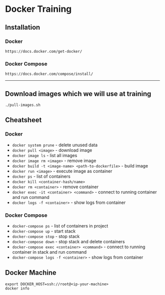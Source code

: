 # Docker Training
## Installation
### Docker
```
https://docs.docker.com/get-docker/
```

### Docker Compose

```
https://docs.docker.com/compose/install/
```
---

## Download images which we will use at training
```
./pull-images.sh
```

## Cheatsheet

### Docker
- `docker system prune` - delete unused data
- `docker pull <image>` - download image
- `docker image ls` - list all images
- `docker image rm <image>` - remove image
- `docker build -t <image-name> <path-to-dockerfile>` - build image
- `docker run <image>` - execute image as container
- `docker ps` - list of containers
- `docker kill <container-hash/name>`
- `docker rm <container>` - remove container
- `docker exec -it <container> <command>` - connect to running container and run command
- `docker logs -f <container>` - show logs from container

### Docker Compose
- `docker-compose ps` - list of containers in project
- `docker-compose up` - start stack
- `docker-compose stop` - stop stack
- `docker-compose down` - stop stack and delete containers
- `docker-compose exec <container> <command>` - connect to running container in stack and run command
- `docker-compose logs -f <container>` - show logs from container

## Docker Machine

```
export DOCKER_HOST=ssh://root@<ip-your-machine>
docker info
```